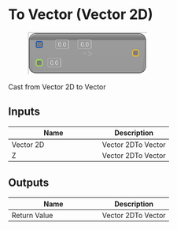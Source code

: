 # To Vector (Vector 2D)

<div align="left" data-full-width="false">

<figure><img src="../../../../.gitbook/assets/To_Vector_(Vector_2D).png" alt=""><figcaption></figcaption></figure>

</div>

Cast from Vector 2D to Vector

## Inputs

<table><thead><tr><th width="170">Name</th><th>Description</th></tr></thead><tbody><tr><td>Vector 2D</td><td>Vector 2DTo Vector</td></tr><tr><td>Z</td><td>Vector 2DTo Vector</td></tr></tbody></table>

## Outputs

<table><thead><tr><th width="170">Name</th><th>Description</th></tr></thead><tbody><tr><td>Return Value</td><td>Vector 2DTo Vector</td></tr></tbody></table>
